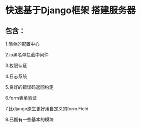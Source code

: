 # 快速基于Django框架 搭建服务器
## 包含：
1.简单的配置中心

2.ip黑名单拦截中间件

3.权限认证

4.日志系统

5.良好的错误码返回约定

6.form表单验证

7.比django原生更好用自定义的form.Field

8.已拥有一些基本的模块

